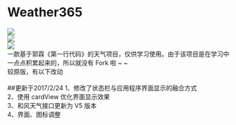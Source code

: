 # Weather365
![](https://github.com/zhegeshijiehuiyouai/Weather365/raw/master/Screenshort/a.png)
<br>
![](https://github.com/zhegeshijiehuiyouai/Weather365/raw/master/Screenshort/b.png)
<br>
![](https://github.com/zhegeshijiehuiyouai/Weather365/raw/master/Screenshort/c.png)
<br>
一款基于郭霖《第一行代码》的天气项目，仅供学习使用。由于该项目是在学习中一点点积累起来的，所以就没有 Fork 啦 ~ ~<br>
较原版，有以下改动<br><br>
##更新于2017/2/24
1、修改了状态栏与应用程序界面显示的融合方式<br>
2、使用 cardView 优化界面显示效果<br>
3、和风天气接口更新为 V5 版本<br>
4、界面、图标调整

